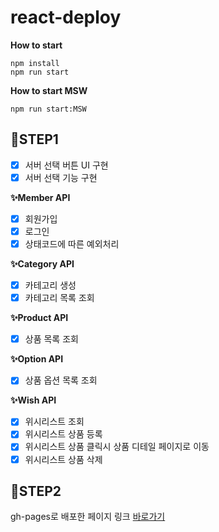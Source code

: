 # react-deploy

**How to start**

```
npm install
npm run start
```

**How to start MSW**

```
npm run start:MSW
```

## 📜STEP1

- [x] 서버 선택 버튼 UI 구현
- [x] 서버 선택 기능 구현

**✨Member API**

- [x] 회원가입
- [x] 로그인
- [x] 상태코드에 따른 예외처리

**✨Category API**

- [x] 카테고리 생성
- [x] 카테고리 목록 조회

**✨Product API**

- [x] 상품 목록 조회

**✨Option API**

- [x] 상품 옵션 목록 조회

**✨Wish API**

- [x] 위시리스트 조회
- [x] 위시리스트 상품 등록
- [x] 위시리스트 상품 클릭시 상품 디테일 페이지로 이동
- [x] 위시리스트 상품 삭제

## 📜STEP2

gh-pages로 배포한 페이지 링크
[바로가기](https://yeahzee0421.github.io/react-deploy/)

